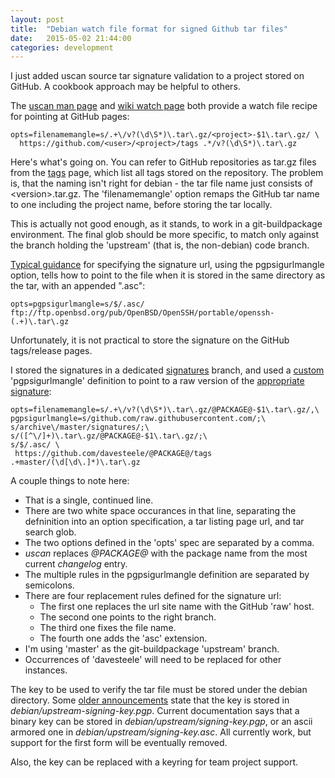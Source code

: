 ```yaml
---
layout: post
title:  "Debian watch file format for signed Github tar files"
date:   2015-05-02 21:44:00
categories: development
---
```


I just added uscan source tar signature validation to a project stored on
GitHub. A cookbook approach may be helpful to others.

The [uscan man page][] and [wiki watch page][] both provide a watch file
recipe for pointing at GitHub pages:

[uscan man page]: http://manpages.debian.org/cgi-bin/man.cgi?query=uscan
[wiki watch page]: https://wiki.debian.org/debian/watch#GitHub

    opts=filenamemangle=s/.+\/v?(\d\S*)\.tar\.gz/<project>-$1\.tar\.gz/ \
      https://github.com/<user>/<project>/tags .*/v?(\d\S*)\.tar\.gz

Here's what's going on. You can refer to GitHub repositories as tar.gz files
from the [tags][] page, which list all tags stored on the
repository. The problem is, that the naming isn't right for debian - the
tar file name just consists of \<version\>.tar.gz. The 'filenamemangle'
option remaps the GitHub tar name to one including the project name, before
storing the tar locally.

[tags]: https://github.com/davesteele/comitup/tags

This is actually not good enough, as it stands, to work in a git-buildpackage
environment. The final glob should be more specific, to match only against the
branch holding the 'upstream' (that is, the non-debian) code branch.

[Typical guidance][] for specifying the signature url, using the pgpsigurlmangle
option, tells how to point to the file when it is stored in the same directory
as the tar, with an appended ".asc":

[Typical guidance]: https://wiki.debian.org/debian/watch#Cryptographic_signature_verification

    opts=pgpsigurlmangle=s/$/.asc/ ftp://ftp.openbsd.org/pub/OpenBSD/OpenSSH/portable/openssh-(.+)\.tar\.gz

Unfortunately, it is not practical to store the signature on the GitHub tags/release
pages.

I stored the signatures in a dedicated [signatures][] branch, and used a
[custom][] 'pgpsigurlmangle' definition to point to a raw version of the
[appropriate signature][]:

[signatures]: https://github.com/davesteele/comitup/tree/signatures
[custom]: https://raw.githubusercontent.com/davesteele/comitup/debian/debian/watch
[appropriate signature]: https://raw.githubusercontent.com/davesteele/comitup/signatures/comitup-0.1.tar.gz.asc

    opts=filenamemangle=s/.+\/v?(\d\S*)\.tar\.gz/@PACKAGE@-$1\.tar\.gz/,\
    pgpsigurlmangle=s/github.com/raw.githubusercontent.com/;\
    s/archive\/master/signatures/;\
    s/([^\/]+)\.tar\.gz/@PACKAGE@-$1\.tar\.gz/;\
    s/$/.asc/ \
     https://github.com/davesteele/@PACKAGE@/tags .+master/(\d[\d\.]*)\.tar\.gz

A couple things to note here:

* That is a single, continued line.
* There are two white space occurances in that line, separating the defninition
into an option specification, a tar listing page url, and tar search glob.
* The two options defined in the 'opts' spec are separated by a comma.
* _uscan_ replaces _@PACKAGE@_ with the package name from the most current
  _changelog_ entry.
* The multiple rules in the pgpsigurlmangle definition are separated by
semicolons.
* There are four replacement rules defined for the signature url:
  * The first one replaces the url site name with the GitHub 'raw' host.
  * The second one points to the right branch.
  * The third one fixes the file name.
  * The fourth one adds the 'asc' extension.
* I'm using 'master' as the git-buildpackage 'upstream' branch.
* Occurrences of 'davesteele' will need to be replaced for
other instances.

The key to be used to verify the tar file must be stored under the debian
directory.
Some [older announcements][] state that the key is stored in
*debian/upstream-signing-key.pgp*. Current documentation says that a binary key
can be stored in *debian/upstream/signing-key.pgp*, or an ascii armored one in
*debian/upstream/signing-key.asc*. All currently work, but support for the
first form will be eventually removed.

[older announcements]: http://debian-administration.org/users/dkg/weblog/106

Also, the key can be replaced with a keyring for team project support.



